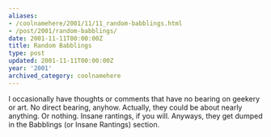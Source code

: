 ```yaml
---
aliases:
- /coolnamehere/2001/11/11_random-babblings.html
- /post/2001/random-babblings/
date: 2001-11-11T00:00:00Z
title: Random Babblings
type: post
updated: 2001-11-11T00:00:00Z
year: '2001'
archived_category: coolnamehere
---
```

<!-- TEASER_END -->
I occasionally have thoughts or comments that have no bearing on geekery or 
art. No direct bearing, anyhow. Actually, they could be about nearly 
anything.  Or nothing. Insane rantings, if you will. Anyways, they get dumped 
in the Babblings (or Insane Rantings) section.



